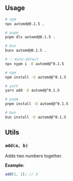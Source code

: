 ## Usage

<!-- automd:pm-x args=. -->

```sh
# npm
npx automd@0.1.5 .

# pnpm
pnpm dlx automd@0.1.5 .

# bun
bunx automd@0.1.5 .
```

<!-- /automd -->

<!-- automd:pm-install dev -->

```sh
# ✨ Auto-detect
npx nypm i -D automd@^0.1.5

# npm
npm install -D automd@^0.1.5

# yarn
yarn add -D automd@^0.1.5

# pnpm
pnpm install -D automd@^0.1.5

# bun
bun install -D automd@^0.1.5
```

<!-- /automd -->

## Utils

<!-- automd:jsdocs -->

### `add(a, b)`

Adds two numbers together.

**Example:**

```js
add(1, 2); // 3
```

<!-- /automd -->
